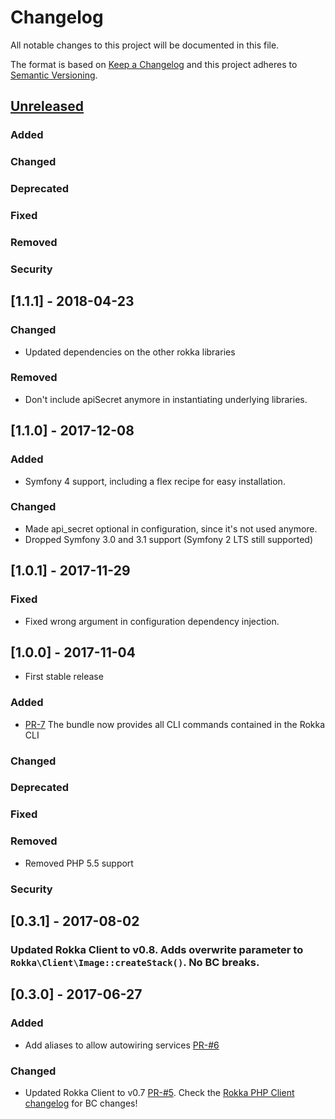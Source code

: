 # Changelog
All notable changes to this project will be documented in this file.

The format is based on [Keep a Changelog](http://keepachangelog.com/en/1.0.0/)
and this project adheres to [Semantic Versioning](http://semver.org/spec/v2.0.0.html).

## [Unreleased](https://github.com/rokka-io/rokka-client-bundle/compare/1.1.1...master)
### Added
### Changed
### Deprecated
### Fixed
### Removed
### Security

## [1.1.1] - 2018-04-23
### Changed
- Updated dependencies on the other rokka libraries
### Removed
- Don't include apiSecret anymore in instantiating underlying libraries.

## [1.1.0] - 2017-12-08
### Added
- Symfony 4 support, including a flex recipe for easy installation.
### Changed
- Made api_secret optional in configuration, since it's not used anymore.
- Dropped Symfony 3.0 and 3.1 support (Symfony 2 LTS still supported)

## [1.0.1] - 2017-11-29
### Fixed
- Fixed wrong argument in configuration dependency injection.

## [1.0.0] - 2017-11-04

- First stable release 
### Added
- [PR-7](https://github.com/rokka-io/rokka-client-bundle/pull/7) The bundle now provides all CLI commands contained in the Rokka CLI
### Changed
### Deprecated
### Fixed
### Removed
- Removed PHP 5.5 support
### Security


## [0.3.1] - 2017-08-02

### Updated Rokka Client to v0.8. Adds overwrite parameter to `Rokka\Client\Image::createStack()`. No BC breaks.

## [0.3.0] - 2017-06-27

### Added
 - Add aliases to allow autowiring services [PR-#6](https://github.com/rokka-io/rokka-client-bundle/pull/6)

### Changed
 - Updated Rokka Client to v0.7 [PR-#5](https://github.com/rokka-io/rokka-client-bundle/pull/5).
   Check the [Rokka PHP Client changelog](https://github.com/rokka-io/rokka-client-php/blob/master/CHANGELOG.md)
   for BC changes!
